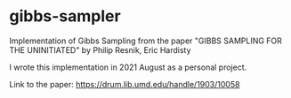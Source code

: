 # gibbs-sampler
Implementation of Gibbs Sampling from the paper "GIBBS SAMPLING FOR THE UNINITIATED" by Philip Resnik, Eric Hardisty

I wrote this implementation in 2021 August as a personal project.

Link to the paper: https://drum.lib.umd.edu/handle/1903/10058
